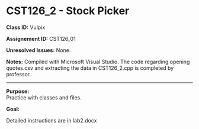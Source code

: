 # CST126_2 - Stock Picker

**Class ID:** Vulpix

**Assignement ID:** CST126_01

**Unresolved Issues:** None.

**Notes:** Compiled with Microsoft Visual Studio. The code regarding opening quotes.csv and extracting the data
in CST126_2.cpp is completed by professor. 



---

**Purpose:**  
	Practice with classes and files. 
	

**Goal:**

  Detailed instructions are in lab2.docx